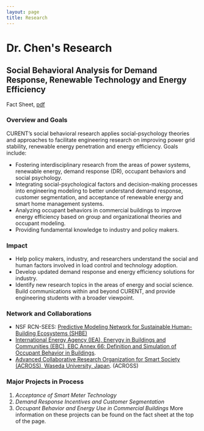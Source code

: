 ```yaml
---
layout: page
title: Research
---
```

# Dr. Chen's Research #

## Social Behavioral Analysis for Demand Response, Renewable Technology and Energy Efficiency ##
<i class="fa fa-file-text fa-fw"></i> Fact Sheet, <a href= "/assets/lib/Chen Fact Sheet 07 2016 Social  Analysis.pdf"> pdf </a><br>

### Overview and Goals ###

CURENT’s social behavioral research applies social-psychology theories and approaches to facilitate engineering research on improving power grid stability, 
renewable energy penetration and energy efficiency. Goals include:

+ Fostering interdisciplinary research from the areas of power systems, renewable energy, demand response (DR), occupant behaviors and social psychology.
+ Integrating social-psychological factors and decision-making processes into engineering modeling to better understand demand response, customer segmentation, and acceptance of renewable energy and smart home management systems. 
+ Analyzing occupant behaviors in commercial buildings to improve energy efficiency based on group and organizational theories and occupant modeling. 
+ Providing fundamental knowledge to industry and policy makers.

### Impact ###

+ Help policy makers, industry, and researchers understand the social and human factors involved in load control and technology adoption.  
+ Develop updated demand response and energy efficiency solutions for industry. 
+ Identify new research topics in the areas of energy and social science. Build communications within and beyond CURENT, and provide engineering students with a broader viewpoint.

### Network and Collaborations ###

+ NSF RCN-SEES: [Predictive Modeling Network for Sustainable Human-Building Ecosystems (SHBE)](http://www.shbe.org/)
+ [International Energy Agency (IEA), Enerygy in Buildings and Communities (EBC), EBC Annex 66: Definition and Simulation of Occupant Behavior in Buildings](http://www.iea-ebc.org/projects/ongoing-projects/ebc-annex-66/).
+ [Advanced Collaborative Research Organization for Smart Society (ACROSS), Waseda University, Japan](http://www.waseda.jp/across/en/top/). (ACROSS)

### Major Projects in Process ###

1. *Acceptance of Smart Meter Technology* 
2. *Demand Response Incentives and Customer Segmentation*
3. *Occupant Behavior and Energy Use in Commercial Buildings*
More information on these projects can be found on the fact sheet at the top of the page.




